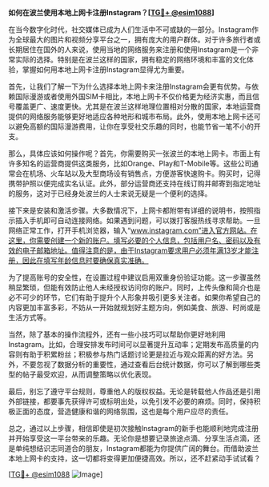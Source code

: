 **如何在波兰使用本地上网卡注册Instagram？[[TG💪+ @esim1088](https://t.me/s/esim1088)]**

在当今数字化时代，社交媒体已成为人们生活中不可或缺的一部分。Instagram作为全球最大的图片和视频分享平台之一，拥有庞大的用户群体。对于许多旅行者或长期居住在国外的人来说，使用当地的网络服务来注册和使用Instagram是一个非常实际的选择。特别是在波兰这样的国家，拥有稳定的网络环境和丰富的文化体验，掌握如何用本地上网卡注册Instagram显得尤为重要。

首先，让我们了解一下为什么选择本地上网卡来注册Instagram会更有优势。与依赖国际漫游或者使用外国SIM卡相比，本地上网卡不仅价格更为经济实惠，而且信号覆盖更广、速度更快。尤其是在波兰这样地理位置相对分散的国家，本地运营商提供的网络服务能够更好地适应各种地形和城市布局。此外，使用本地上网卡还可以避免高额的国际漫游费用，让你在享受社交乐趣的同时，也能节省一笔不小的开支。

那么，具体应该如何操作呢？首先，你需要购买一张波兰的本地上网卡。市面上有许多知名的运营商提供这类服务，比如Orange、Play和T-Mobile等。这些公司通常会在机场、火车站以及大型商场设有销售点，方便游客快速购卡。购买时，记得携带护照以便完成实名认证。此外，部分运营商还支持在线订购并邮寄到指定地址的服务，这对于已经身处波兰的人士来说无疑是一个便利的选择。

接下来是安装和激活步骤。大多数情况下，上网卡都附带有详细的说明书，按照指示插入手机即可自动连接网络。如果遇到问题，可以拨打客服热线寻求帮助。一旦网络正常工作，打开手机浏览器，输入“www.instagram.com”进入官方网站。在这里，你需要创建一个新的账户。填写必要的个人信息，包括用户名、密码以及有效的电子邮箱地址。值得注意的是，由于Instagram要求用户必须年满13岁才能注册，因此在填写年龄信息时要确保真实准确。

为了提高账号的安全性，在设置过程中建议启用双重身份验证功能。这一步骤虽然稍显繁琐，但能有效防止他人未经授权访问你的账户。同时，上传头像和简介也是必不可少的环节，它们有助于提升个人形象并吸引更多关注者。如果你希望自己的内容更加丰富多彩，不妨从一开始就规划好主题方向，例如美食、旅游、时尚或是生活方式等。

当然，除了基本的操作流程外，还有一些小技巧可以帮助你更好地利用Instagram。比如，合理安排发布时间可以显著提升互动率；定期发布高质量的内容则有助于积累粉丝；积极参与热门话题讨论更是拉近与观众距离的好方法。另外，不要忽视了数据分析的重要性，通过查看后台统计数据，你可以了解到哪些类型的帖子最受欢迎，从而调整策略以优化表现。

最后，别忘了遵守平台规则，尊重他人的版权权益。无论是转载他人作品还是引用外部链接，都要事先获得许可或标明出处，以免引发不必要的麻烦。同时，保持积极正面的态度，营造健康和谐的网络氛围，这也是每个用户应尽的责任。

总之，通过以上步骤，相信即使是初次接触Instagram的新手也能顺利地完成注册并开始享受这一平台带来的乐趣。无论你是想要记录旅途点滴、分享生活点滴，还是单纯想结识志同道合的朋友，Instagram都能为你提供广阔的舞台。而借助波兰本地上网卡的支持，这一切都将变得更加便捷高效。所以，还不赶紧动手试试看？

[[TG💪+ @esim1088](https://t.me/s/esim1088) ![Image](https://i.postimg.cc/4NQfJmqS/Snipaste-2025-05-13-00-14-12.png)]